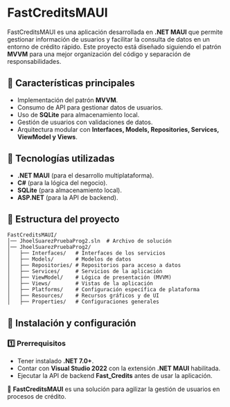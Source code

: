 # FastCreditsMAUI

FastCreditsMAUI es una aplicación desarrollada en **.NET MAUI** que permite gestionar información de usuarios y facilitar la consulta de datos en un entorno de crédito rápido. Este proyecto está diseñado siguiendo el patrón **MVVM** para una mejor organización del código y separación de responsabilidades.

## 📌 Características principales
- Implementación del patrón **MVVM**.
- Consumo de API para gestionar datos de usuarios.
- Uso de **SQLite** para almacenamiento local.
- Gestión de usuarios con validaciones de datos.
- Arquitectura modular con **Interfaces, Models, Repositories, Services, ViewModel y Views**.

## 🚀 Tecnologías utilizadas
- **.NET MAUI** (para el desarrollo multiplataforma).
- **C#** (para la lógica del negocio).
- **SQLite** (para almacenamiento local).
- **ASP.NET** (para la API de backend).

## 📂 Estructura del proyecto
```
FastCreditsMAUI/
│── JhoelSuarezPruebaProg2.sln  # Archivo de solución
│── JhoelSuarezPruebaProg2/
│   ├── Interfaces/   # Interfaces de los servicios
│   ├── Models/       # Modelos de datos
│   ├── Repositories/ # Repositorios para acceso a datos
│   ├── Services/     # Servicios de la aplicación
│   ├── ViewModel/    # Lógica de presentación (MVVM)
│   ├── Views/        # Vistas de la aplicación
│   ├── Platforms/    # Configuración específica de plataforma
│   ├── Resources/    # Recursos gráficos y de UI
│   ├── Properties/   # Configuraciones generales
```

## 🔧 Instalación y configuración
### 1️⃣ Prerrequisitos
- Tener instalado **.NET 7.0+**.
- Contar con **Visual Studio 2022** con la extensión **.NET MAUI** habilitada.
- Ejecutar la API de backend **Fast_Credits** antes de usar la aplicación.

🚀 **FastCreditsMAUI** es una solución para agilizar la gestión de usuarios en procesos de crédito. 

